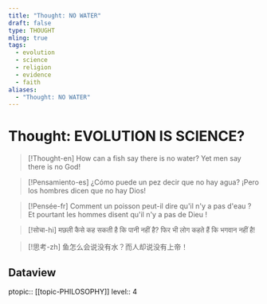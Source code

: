```yaml
---
title: "Thought: NO WATER"
draft: false
type: THOUGHT
mling: true
tags:
  - evolution
  - science
  - religion
  - evidence
  - faith
aliases:
  - "Thought: NO WATER"
---
```

# Thought: EVOLUTION IS SCIENCE?
> [!Thought-en]
> How can a fish say there is no water? Yet men say there is no God!

> [!Pensamiento-es]
> ¿Cómo puede un pez decir que no hay agua? ¡Pero los hombres dicen que no hay Dios!

> [!Pensée-fr]
> Comment un poisson peut-il dire qu'il n'y a pas d'eau ? Et pourtant les hommes disent qu'il n'y a pas de Dieu !

> [!सोचा-hi]
> मछली कैसे कह सकती है कि पानी नहीं है? फिर भी लोग कहते हैं कि भगवान नहीं है!

> [!思考-zh]
> 鱼怎么会说没有水？而人却说没有上帝！

## Dataview
ptopic:: [[topic-PHILOSOPHY]]
level:: 4
